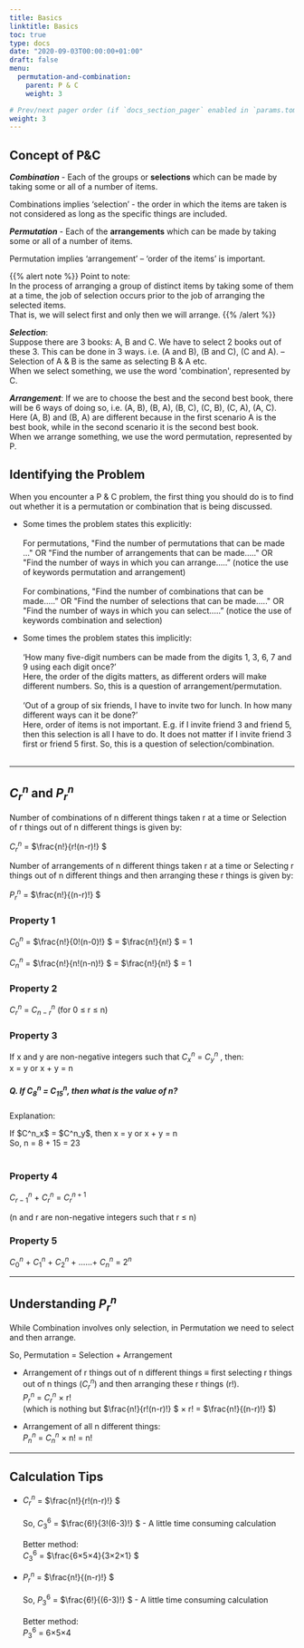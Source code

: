 ```yaml
---
title: Basics
linktitle: Basics 
toc: true
type: docs
date: "2020-09-03T00:00:00+01:00"
draft: false
menu:
  permutation-and-combination:
    parent: P & C
    weight: 3

# Prev/next pager order (if `docs_section_pager` enabled in `params.toml`)
weight: 3
---
```


## Concept of P&C

***Combination*** - Each of the groups or <strong>selections</strong> which can be made by taking some or all of a number of items. 

Combinations implies ‘selection’ - the order in which the items are taken is not considered as long as the specific things are included.

***Permutation*** - Each of the <strong>arrangements</strong> which can be made by taking some or all of a number of items. 

Permutation implies ‘arrangement’ – ‘order of the items’ is important.

{{% alert note %}}
Point to note: <br>
In the process of arranging a group of distinct items by taking some of them at a time, the job of selection occurs prior to the job of arranging the selected items. <br>
That is, we will select first and only then we will arrange. 
{{% /alert %}}

***Selection***:<br>
Suppose there are 3 books: A, B and C. We have to select 2 books out of these 3. This can be done in 3 ways. i.e. (A and B), (B and C), (C and A). – Selection of A & B is the same as selecting B & A etc.<br>
When we select something, we use the word 'combination', represented by C.

***Arrangement***:
If we are to choose the best and the second best book, there will be 6 ways of doing so, i.e. (A, B), (B, A), (B, C), (C, B), (C, A), (A, C). <br>
Here (A, B) and (B, A) are different because in the first scenario A is the best book, while in the second scenario it is the second best book. <br>
When we arrange something, we use the word permutation, represented by P.

## Identifying the Problem

When you encounter a P & C problem, the first thing you should do is to find out whether it is a permutation or combination that is being discussed.  

* Some times the problem states this explicitly:<br><br>
For permutations, "Find the number of permutations that can be made ..." OR "Find the number of arrangements that can be made....." OR "Find the number of ways in which you can arrange.....” (notice the use of keywords permutation and arrangement)<br><br>
For combinations, "Find the number of combinations that can be made.....” OR "Find the number of selections that can be made....." OR "Find the number of ways in which you can select.....” (notice the use of keywords combination and selection)

* Some times the problem states this implicitly:<br><br>
‘How many five-digit numbers can be made from the digits 1, 3, 6, 7 and 9 using each digit once?’<br>
Here, the order of the digits matters, as different orders will make different numbers. So, this is a question of arrangement/permutation.<br><br>
‘Out of a group of six friends, I have to invite two for lunch. In how many different ways can it be done?’<br>
Here, order of items is not important. E.g. if I invite friend 3 and friend 5, then this selection is all I have to do. It does not matter if I invite friend 3 first or friend 5 first. So, this is a question of selection/combination. <br><br>

<hr>

## $C^n_r$ and $P^n_r$ 

Number of combinations of n different things taken r at a time or Selection of r things out of n different things is given by:

$C^n_r$ = $\frac{n!}{r!(n-r)!} $ 

Number of arrangements of n different things taken r at a time or Selecting r things out of n different things and then arranging these r things is given by:

$P^n_r$ = $\frac{n!}{(n-r)!} $

### Property 1

$C^n_0$ = $\frac{n!}{0!(n-0)!} $ = $\frac{n!}{n!} $ = 1

$C^n_n$ = $\frac{n!}{n!(n-n)!} $ = $\frac{n!}{n!} $ = 1

### Property 2

$C^n_r$ = $C^n_{n-r}$
(for 0 ≤ r ≤ n)

### Property 3

If x and y are non-negative integers such that $C^n_x$  = $C^n_y$  , then:<br>
x = y or x + y = n 

##### Q. If $C^n_8$  = $C^n_{15}$, then what is the value of n?

Explanation:<br>
<div class="Exp">
If $C^n_x$  = $C^n_y$, then x = y or x + y = n <br>
So, n = 8 + 15 = 23
</div> <br>

### Property 4

$C^n_{r-1}$ + $C^n_r$ = $C^{n+1}_r$

(n and r are non-negative integers such that r ≤ n)

### Property 5

$C^n_0$ + $C^n_1$ + $C^n_2$ + ……+ $C^n_n$ = $2^n$

<hr>

## Understanding $P^n_r$ 

While Combination involves only selection, in Permutation we need to select and then arrange. 

So, Permutation = Selection + Arrangement

* Arrangement of r things out of n different things ≡ first selecting r things out of n things ($C^n_r$) and then arranging these r things (r!).<br>
$P^n_r$ = $C^n_r$ × r! <br>
(which is nothing but $\frac{n!}{r!(n-r)!} $ × r! = $\frac{n!}{(n-r)!} $) 

* Arrangement of all n different things:<br>
$P^n_n$ = $C^n_n$ × n! = n! <br>

<hr>

## Calculation Tips

* $C^n_r$ = $\frac{n!}{r!(n-r)!} $ <br><br>
So, $C^6_3$ = $\frac{6!}{3!(6-3)!} $ - A little time consuming calculation <br><br>
Better method:<br>
$C^6_3$ = $\frac{6×5×4}{3×2×1} $

* $P^n_r$ = $\frac{n!}{(n-r)!} $ <br><br>
So, $P^6_3$ = $\frac{6!}{(6-3)!} $ - A little time consuming calculation <br><br>
Better method:<br>
$P^6_3$ = 6×5×4